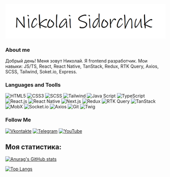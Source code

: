 ![Header](https://github.com/k0t1k777/k0t1k777/blob/main/assets/name.bmp)

### About me

Добрый день! 
Меня зовут Николай. Я frontend разработчик. Мои навыки: JS/TS, React, React Native, TanStack, Redux, RTK Query, Axios, SCSS, Tailwind, Soket.io, Express.
### Languages and Toolls


![HTML5](https://img.shields.io/badge/html5-090909.svg?style=for-the-badge&logo=html5&logoColor=8A2BE2)
![CSS3](https://img.shields.io/badge/css3-090909.svg?style=for-the-badge&logo=css3&logoColor=00FFFF)
![SCSS](https://img.shields.io/badge/-SCSS-090909?style=for-the-badge&logo=Sass&logoColor=2F4F4F)
![Tailwind](https://img.shields.io/badge/-Tailwind-090909?style=for-the-badge&logo=TailwindCSS&logoColor=008000)
![Java Script](https://img.shields.io/badge/-JavaScript-090909?style=for-the-badge&logo=JavaScript&logoColor=8A2BE2)
![TypeScript](https://img.shields.io/badge/-TypeScript-090909?style=for-the-badge&logo=TypeScript&logoColor=228B22)
![React.js](https://img.shields.io/badge/-React-090909?style=for-the-badge&logo=React&logoColor=FF0000)
![React Native](https://img.shields.io/badge/-React%20Native-090909?style=for-the-badge&logo=react&logoColor=61DAFB)
![Next.js](https://img.shields.io/badge/-Next-090909?style=for-the-badge&logo=Next.js&logoColor=FF0000)
![Redux](https://img.shields.io/badge/-Redux-090909?style=for-the-badge&logo=Redux&logoColor=8A2BE2)
![RTK Query](https://img.shields.io/badge/-RTK_Query-090909?style=for-the-badge&logo=Redux&logoColor=8A2BE2)
![TanStack](https://img.shields.io/badge/-TanStack-090909?style=for-the-badge&logo=TanStack&logoColor=8A2BE2)
![MobX](https://img.shields.io/badge/-MobX-090909?style=for-the-badge&logo=MobX&logoColor=8A2BE2)
![Socket.io](https://img.shields.io/badge/-Socket.io-090909?style=for-the-badge&logo=Socket.io&logoColor=F4A460)
![Axios](https://img.shields.io/badge/-Axios-090909?style=for-the-badge&logo=Axios&logoColor=8A2BE2)
![Git](https://img.shields.io/badge/-Git-090909?style=for-the-badge&logo=Git&logoColor=00FFFF)
![Twig](https://img.shields.io/badge/-Twig-090909?style=for-the-badge&logo=Twig&logoColor=8A2BE2)

### Follow Me
[![Vkontakte](https://img.shields.io/badge/-Vkontakte-090909?style=for-the-badge&logo=Vk&logoColor=1E90FF)](https://vk.com/nickolai_s)
[![Telegram](https://img.shields.io/badge/-Telegram-090909?style=for-the-badge&logo=Telegram&logoColor=4682B4)](https://t.me/ni_kolyaus)
[![YouTube](https://img.shields.io/badge/-YouTube-090908?style=for-the-badge&logo=YouTube&logoColor=B22222)](https://www.youtube.com/@DRONE_SILVER_HAND)

## Моя статистика:

[![Anurag's GitHub stats](https://github-readme-stats.vercel.app/api?username=k0t1k777&show_icons=true&theme=dark)](https://github.com/k0t1k777/github-readme-stats)

[![Top Langs](https://github-readme-stats.vercel.app/api/top-langs/?username=k0t1k777&layout=compact)](https://github.com/anuraghazra/github-readme-stats)

<!-- [![codewars](https://www.codewars.com/users/k0t1k777/badges/large)](https://www.codewars.com/users/k0t1k777) -->
